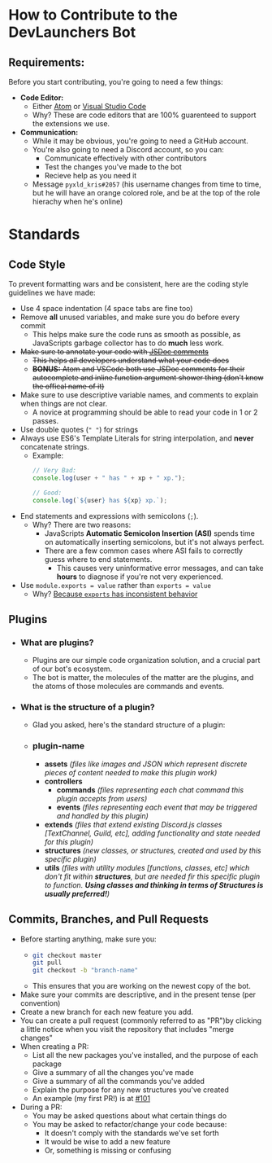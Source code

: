 # How to Contribute to the DevLaunchers Bot

## Requirements:
Before you start contributing, you're going to need a few things:
- **Code Editor:**
    - Either [Atom](https://atom.io/) or [Visual Studio Code](https://code.visualstudio.com/)
    - Why? These are code editors that are 100% guarenteed to support the extensions we use.
- **Communication:**
    - While it may be obvious, you're going to need a GitHub account.
    - You're also going to need a Discord account, so you can:
        - Communicate effectively with other contributors
        - Test the changes you've made to the bot
        - Recieve help as you need it
    - Message `pyxld_kris#2057` (his username changes from time to time, but he will have an orange colored role, and be at the top of the role hierachy when he's online)

# Standards

## Code Style
To prevent formatting wars and be consistent, here are the coding style guidelines we have made:
- Use 4 space indentation (4 space tabs are fine too)
- Remove **all** unused variables, and make sure you do before every commit
    - This helps make sure the code runs as smooth as possible, as JavaScripts garbage collector has to do **much** less work.
- ~~Make sure to annotate your code with [JSDoc comments](https://jsdoc.app/about-getting-started.html#adding-documentation-comments-to-your-code)~~
    - ~~This helps *all* developers understand what your code does~~
    - ~~**BONUS:** Atom and VSCode both use JSDoc comments for their autocomplete and inline function argument shower thing (don't know the offical name of it)~~
- Make sure to use descriptive variable names, and comments to explain when things are not clear.
    - A novice at programming should be able to read your code in 1 or 2 passes.
- Use double quotes (`" "`) for strings
- Always use ES6's Template Literals for string interpolation, and **never** concatenate strings.
    - Example:
      ```js
      // Very Bad:
      console.log(user + " has " + xp + " xp.");

      // Good:
      console.log(`${user} has ${xp} xp.`);
      ```
- End statements and expressions with semicolons (`;`). 
    - Why? There are two reasons:
        - JavaScripts **Automatic Semicolon Insertion (ASI)** spends time on automatically inserting semicolons, but it's not always perfect.
        - There are a few common cases where ASI fails to correctly guess where to end statements.
            - This causes very uninformative error messages, and can take **hours** to diagnose if you're not very experienced.
- Use `module.exports = value` rather than `exports = value`
    - Why? [Because `exports` has inconsistent behavior](https://stackoverflow.com/questions/16383795/difference-between-module-exports-and-exports-in-the-commonjs-module-system)

## Plugins
- ### What are plugins?
    - Plugins are our simple code organization solution, and a crucial part of our bot's ecosystem.
    - The bot is matter, the molecules of the matter are the plugins, and the atoms of those molecules are commands and events.
- ### What is the structure of a plugin?
    - Glad you asked, here's the standard structure of a plugin:
    - ### plugin-name
        - **assets** _(files like images and JSON which represent discrete pieces of content needed to make this plugin work)_
        - **controllers**
           - **commands** _(files representing each chat command this plugin accepts from users)_
           - **events** _(files representing each event that may be triggered and handled by this plugin)_
        - **extends** _(files that extend existing Discord.js classes [TextChannel, Guild, etc], adding functionality and state needed for this plugin)_
        - **structures** _(new classes, or structures, created and used by this specific plugin)_
        - **utils** _(files with utility modules [functions, classes, etc] which don't fit within **structures**, but are needed fir this specific plugin to function. **Using classes and thinking in terms of Structures is usually preferred!**)_

## Commits, Branches, and Pull Requests
- Before starting anything, make sure you:
    - ```bash
      git checkout master
      git pull
      git checkout -b "branch-name"
      ```
    - This ensures that you are working on the newest copy of the bot.
- Make sure your commits are descriptive, and in the present tense (per convention)
- Create a new branch for each new feature you add.
- You can create a pull request (commonly referred to as "PR")by clicking a little notice when you visit the repository that includes "merge changes"
- When creating a PR:
    - List all the new packages you've installed, and the purpose of each package
    - Give a summary of all the changes you've made
    - Give a summary of all the commands you've added
    - Explain the purpose for any new structures you've created
    - An example (my first PR!) is at [#101](https://github.com/dev-launchers-sandbox/project__discord-bot/pull/101)
- During a PR:
    - You may be asked questions about what certain things do
    - You may be asked to refactor/change your code because:
        - It doesn't comply with the standards we've set forth
        - It would be wise to add a new feature 
        - Or, something is missing or confusing

